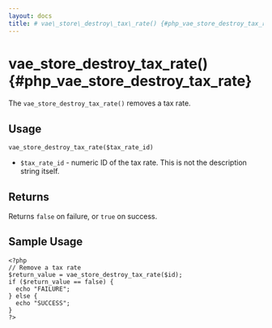 ```yaml
---
layout: docs
title: # vae\_store\_destroy\_tax\_rate() {#php_vae_store_destroy_tax_rate}
---
```


# vae\_store\_destroy\_tax\_rate() {#php_vae_store_destroy_tax_rate}

The `vae_store_destroy_tax_rate()` removes a tax rate.

## Usage

`vae_store_destroy_tax_rate($tax_rate_id)`

-   `$tax_rate_id` - numeric ID of the tax rate. This is not the
    description string itself.

## Returns

Returns `false` on failure, or `true` on success.

## Sample Usage

    <?php
    // Remove a tax rate
    $return_value = vae_store_destroy_tax_rate($id);
    if ($return_value == false) {
      echo "FAILURE";
    } else {
      echo "SUCCESS";
    }
    ?>
